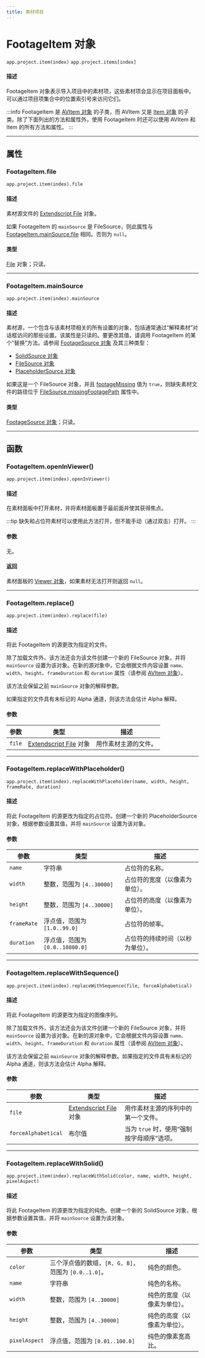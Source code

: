 ```yaml
---
title: 素材项目
---
```

# FootageItem 对象

`app.project.item(index)`
`app.project.items[index]`

#### 描述

FootageItem 对象表示导入项目中的素材项，这些素材项会显示在项目面板中。可以通过项目项集合中的位置索引号来访问它们。

:::info
FootageItem 是 [AVItem 对象](../avitem) 的子类，而 AVItem 又是 [Item 对象](../item) 的子类。除了下面列出的方法和属性外，使用 FootageItem 时还可以使用 AVItem 和 Item 的所有方法和属性。
:::

---

## 属性

### FootageItem.file

`app.project.item(index).file`

#### 描述

素材源文件的 [Extendscript File](https://extendscript.docsforadobe.dev/file-system-access/file-object.html) 对象。

如果 FootageItem 的 `mainSource` 是 FileSource，则此属性与 [FootageItem.mainSource.file](../../sources/filesource#filesourcefile) 相同。否则为 `null`。

#### 类型

[File](https://extendscript.docsforadobe.dev/file-system-access/file-object.html) 对象；只读。

---

### FootageItem.mainSource

`app.project.item(index).mainSource`

#### 描述

素材源，一个包含与该素材项相关的所有设置的对象，包括通常通过“解释素材”对话框访问的那些设置。该属性是只读的。要更改其值，请调用 FootageItem 的某个“替换”方法。请参阅 [FootageSource 对象](../../sources/footagesource) 及其三种类型：

- [SolidSource 对象](../../sources/solidsource)
- [FileSource 对象](../../sources/filesource)
- [PlaceholderSource 对象](../../sources/placeholdersource)

如果这是一个 FileSource 对象，并且 [footageMissing](../avitem#avitemfootagemissing) 值为 `true`，则缺失素材文件的路径位于 [FileSource.missingFootagePath](../../sources/filesource#filesourcemissingfootagepath) 属性中。

#### 类型

[FootageSource 对象](../../sources/footagesource)；只读。

---

## 函数

### FootageItem.openInViewer()

`app.project.item(index).openInViewer()`

#### 描述

在素材面板中打开素材，并将素材面板置于最前面并使其获得焦点。

:::tip
缺失和占位符素材可以使用此方法打开，但不能手动（通过双击）打开。
:::

#### 参数

无。

#### 返回

素材面板的 [Viewer 对象](../../other/viewer)，如果素材无法打开则返回 `null`。

---

### FootageItem.replace()

`app.project.item(index).replace(file)`

#### 描述

将此 FootageItem 的源更改为指定的文件。

除了加载文件外，该方法还会为该文件创建一个新的 FileSource 对象，并将 `mainSource` 设置为该对象。在新的源对象中，它会根据文件内容设置 `name`、`width`、`height`、`frameDuration` 和 `duration` 属性（请参阅 [AVItem 对象](../avitem)）。

该方法会保留之前 `mainSource` 对象的解释参数。

如果指定的文件具有未标记的 Alpha 通道，则该方法会估计 Alpha 解释。

#### 参数

| 参数 | 类型 | 描述 |
| --- | --- | --- |
| `file` | [Extendscript File](https://extendscript.docsforadobe.dev/file-system-access/file-object.html) 对象 | 用作素材主源的文件。 |

---

### FootageItem.replaceWithPlaceholder()

`app.project.item(index).replaceWithPlaceholder(name, width, height, frameRate, duration)`

#### 描述

将此 FootageItem 的源更改为指定的占位符。创建一个新的 PlaceholderSource 对象，根据参数设置其值，并将 `mainSource` 设置为该对象。

#### 参数

| 参数 | 类型 | 描述 |
| --- | --- | --- |
| `name` | 字符串 | 占位符的名称。 |
| `width` | 整数，范围为 `[4..30000]` | 占位符的宽度（以像素为单位）。 |
| `height` | 整数，范围为 `[4..30000]` | 占位符的高度（以像素为单位）。 |
| `frameRate` | 浮点值，范围为 `[1.0..99.0]` | 占位符的帧率。 |
| `duration` | 浮点值，范围为 `[0.0..10800.0]` | 占位符的持续时间（以秒为单位）。 |

---

### FootageItem.replaceWithSequence()

`app.project.item(index).replaceWithSequence(file, forceAlphabetical)`

#### 描述

将此 FootageItem 的源更改为指定的图像序列。

除了加载文件外，该方法还会为该文件创建一个新的 FileSource 对象，并将 `mainSource` 设置为该对象。在新的源对象中，它会根据文件内容设置 `name`、`width`、`height`、`frameDuration` 和 `duration` 属性（请参阅 [AVItem 对象](../avitem)）。

该方法会保留之前 `mainSource` 对象的解释参数。如果指定的文件具有未标记的 Alpha 通道，则该方法会估计 Alpha 解释。

#### 参数

| 参数 | 类型 | 描述 |
| --- | --- | --- |
| `file` | [Extendscript File](https://extendscript.docsforadobe.dev/file-system-access/file-object.html) 对象 | 用作素材主源的序列中的第一个文件。 |
| `forceAlphabetical` | 布尔值 | 当为 `true` 时，使用“强制按字母顺序”选项。 |

---

### FootageItem.replaceWithSolid()

`app.project.item(index).replaceWithSolid(color, name, width, height, pixelAspect)`

#### 描述

将此 FootageItem 的源更改为指定的纯色。创建一个新的 SolidSource 对象，根据参数设置其值，并将 `mainSource` 设置为该对象。

#### 参数

| 参数 | 类型 | 描述 |
| --- | --- | --- |
| `color` | 三个浮点值的数组，`[R, G, B]`，范围为 `[0.0..1.0]`。 | 纯色的颜色。 |
| `name` | 字符串 | 纯色的名称。 |
| `width` | 整数，范围为 `[4..30000]` | 纯色的宽度（以像素为单位）。 |
| `height` | 整数，范围为 `[4..30000]` | 纯色的高度（以像素为单位）。 |
| `pixelAspect` | 浮点值，范围为 `[0.01..100.0]` | 纯色的像素宽高比。 |

